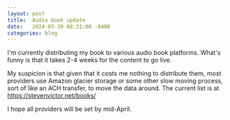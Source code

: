 ```yaml
---
layout: post
title:  Audio book update
date:   2024-03-30 08:31:00 -0400
categories: blog
---
```


I'm currently distributing my book to various audio book platforms.
What's funny is that it takes 2-4 weeks for the content to go live.  

My suspicion is that given that it costs me nothing to distribute them, most providers use Amazon glacier storage or some other slow moving process, sort of like an ACH transfer, to move the data around.  The current list is at <https://stevenvictor.net/books/>

I hope all providers will be set by mid-April.

